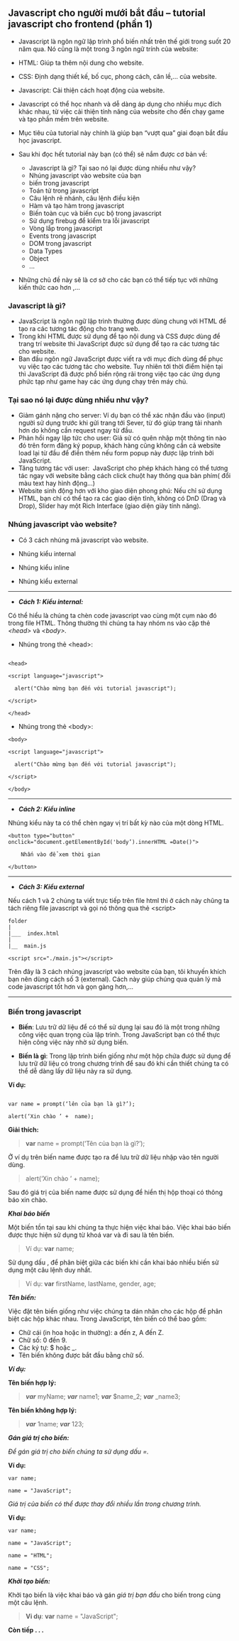 ﻿## Javascript cho người mưới bắt đầu – tutorial javascript cho frontend (phần 1)

- Javascript là ngôn ngữ lập trình phổ biến nhất trên thế giới trong suốt 20 năm qua. Nó cũng là một trong 3 ngôn ngữ trính của website:
- HTML: Giúp ta thêm nội dung cho website.
- CSS: Định dạng thiết kế, bố cục, phong cách, căn lề,... của website.
- Javascript: Cải thiện cách hoạt động của website.
- Javascript có thể học nhanh và dễ dàng áp dụng cho nhiều mục đích khác nhau, từ việc cải thiện tính năng của website cho đến chạy game và tạo phần mềm trên website.
- Mục tiêu của tutorial này chính là giúp bạn “vượt qua” giai đoạn bắt đầu học javascript.
- Sau khi đọc hết tutorial này bạn (có thể) sẽ nắm được cơ bản về: 

  - Javascript là gì? Tại sao nó lại được dùng nhiều như vậy?
  - Nhúng javascript vào website của bạn
  - biến trong javascript
  - Toán tử trong javascript
  - Câu lệnh rẽ nhánh, câu lệnh điều kiện
  - Hàm và tạo hàm trong javascript
  - Biến toàn cục và biến cục bộ trong javascript
  - Sử dụng firebug để kiểm tra lỗi javascript
  - Vòng lắp trong javascript
  - Events trong javascript
  - DOM trong javascript
  - Data Types
  - Object
  - ...

- Những chủ đề này sẽ là cơ sở cho các bạn có thể tiếp tục với những kiến thức cao hơn ,...

### Javascript là gì?

- JavaScript là ngôn ngữ lập trình thường được dùng chung với HTML để tạo ra các tương tác động cho trang web.
- Trong khi HTML được sử dụng để tạo nội dung và CSS được dùng để trang trí website thì JavaScript được sử dụng để tạo ra các tương tác cho website.
- Ban đầu ngôn ngữ JavaScript được viết ra với mục đích dùng để phục vụ việc tạo các tương tác cho website. Tuy nhiên tới thời điểm hiện tại thì JavaScript đã được phổ biến rộng rãi trong việc tạo các ứng dụng phức tạp như game hay các ứng dụng chạy trên máy chủ.

### Tại sao nó lại được dùng nhiều như vậy?

- Giảm gánh nặng cho server: Ví dụ bạn có thể xác nhận đầu vào (input) người sử dụng trước khi gửi trang tới Sever, từ đó giúp trang tải nhanh hơn do không cần request ngay từ đầu.
- Phản hồi ngay lập tức cho user: Giả sử có quên nhập một thông tin nào đó trên form đăng ký popup, khách hàng cũng không cần cả website load lại từ đầu để điền thêm nếu form popup này được lập trình bởi JavaScript.
- Tăng tương tác với user:  JavaScript cho phép khách hàng có thể tương tác ngay với website bằng cách click chuột hay thông qua bàn phím( đổi màu text hay hình động...)
- Website sinh động hơn với kho giao diện phong phú: Nếu chỉ sử dụng HTML, bạn chỉ có thể tạo ra các giao diện tĩnh, không có DnD (Drag và Drop), Slider hay một Rich Interface (giao diện giày tính năng).

<div style="page-break-after: always"></div>

### Nhúng javascript vào website?

-  Có 3 cách nhúng mã javascript vào website. 

  - Nhúng kiểu internal
  - Nhúng kiểu inline
  - Nhúng kiểu external
  ---
- ***Cách 1: Kiểu internal:*** 

Có thể hiểu là chúng ta chèn code javascript vao cùng một cụm nào đó trong file HTML. Thông thường thì chúng ta hay nhóm ns vào cặp thẻ
*\<head>*  và  *\<body>.*


- Nhúng trong thẻ \<head>:

```

<head>

<script language="javascript">

  alert("Chào mừng bạn đến với tutorial javascript");

</script>

</head>

```

- Nhúng trong thẻ \<body>: 

```
<body>

<script language="javascript">

  alert("Chào mừng bạn đến với tutorial javascript");

</script>

</body>
```
---
- ***Cách 2: Kiểu inline***

Nhúng kiểu này ta có thể chèn ngay vị trí bất kỳ nào của một dòng HTML.

```
<button type="button" onclick="document.getElementById('body’).innerHTML =Date()">

    Nhấn vào để xem thời gian

</button>
```
---
- ***Cách 3: Kiểu external***

Nếu cách 1 và 2 chúng ta viết trực tiếp trên file html thì ở cách này chũng ta tách riêng file javascript và gọi nó thông qua thẻ \<script>
```
folder
|
|___  index.html
|
|__  main.js
```

```
<script src="./main.js"></script>
```

Trên đây là 3 cách nhúng javascript vào website của bạn, tôi khuyến khích bạn nên dùng cách số 3 (external). Cách này giúp chúng qua quản lý mã code javascript tốt hơn và gọn gàng hơn,...

___
### Biến trong javascript

- **Biến**: Lưu trữ dữ liệu để có thể sử dụng lại sau đó là một trong những công việc quan trọng của lập trình. Trong JavaScript bạn có thể thực hiện công việc này nhờ sử dụng biến.

- **Biến là gì**: Trong lập trình biến giống như một hộp chứa được sử dụng để lưu trữ dữ liệu có trong chương trình để sau đó khi cần thiết chúng ta có thể dễ dàng lấy dữ liệu này ra sử dụng. 

**Ví dụ:**

```

var name = prompt(‘lên của bạn là gì?’);

alert(‘Xin chào ’ +  name); 
```
**Giải thích:**

>**var** name = prompt(‘Tên của bạn là gì?’);

Ở ví dụ trên biến name được tạo ra để lưu trữ dữ liệu nhập vào tên người dùng.

>alert(‘Xin chào ’ +  name); 

Sau đó giá trị của biến name được sử dụng để hiển thị hộp thoại có thông báo xin chào.

***Khai báo biến***

Một biến tồn tại sau khi chúng ta thực hiện việc khai báo. Việc khai báo biến được thực hiện sử dụng từ khoá var và đi sau là tên biến.

>Ví dụ:  **var** name;

Sử dụng dấu , để phân biệt giữa các biến khi cần khai báo nhiều biến sử dụng một câu lệnh duy nhất.

>Ví dụ: **var** firstName, lastName, gender, age;

***Tên biến:***

Việc đặt tên biến giống như việc chúng ta dán nhãn cho các hộp để phân biệt các hộp khác nhau. Trong JavaScript, tên biến có thể bao gồm:
  - Chữ cái (in hoa hoặc in thường): a đến z, A đến Z.
  - Chữ số: 0 đến 9.
  - Các ký tự: $ hoặc \_.
  - Tên biến không được bắt đầu bằng chữ số.

***Ví dụ:*** 

**Tên biến hợp lý:**

> ***var*** myName;
>***var*** name1;
>***var*** $name\_2;
>***var*** \_name3;

**Tên biến không hợp lý:**

>***var*** 1name;
>***var*** 123;

***Gán giá trị cho biến:***

_Để gán giá trị cho biến chúng ta sử dụng dấu =._

**Ví dụ:** 
```
var name; 

name = "JavaScript";
```
_Giá trị của biến có thể được thay đổi nhiều lần trong chương trình._

**Ví dụ:** 
```
var name; 

name = "JavaScript"; 

name = "HTML"; 

name = "CSS";
```

***Khởi tạo biến:***

Khởi tạo biến là việc khai báo và gán *giá trị bạn đầu* cho biến trong cùng một câu lệnh.

>**Vi dụ**: **var** name = "JavaScript";

**Còn tiếp . . .**
